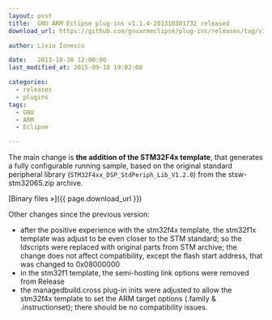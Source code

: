 ```yaml
---
layout: post
title:  GNU ARM Eclipse plug-ins v1.1.4-201310301732 released
download_url: https://github.com/gnuarmeclipse/plug-ins/releases/tag/v1.1.4-201310301732

author: Liviu Ionescu

date:   2013-10-30 12:00:00
last_modified_at: 2015-09-10 19:02:00

categories:
  - releases
  - plugins
tags:
  - GNU
  - ARM
  - Eclipse

---
```


The main change is **the addition of the STM32F4x template**, that generates a fully configurable running sample, based on the original standard peripheral library (`STM32F4xx_DSP_StdPeriph_Lib_V1.2.0`) from the stsw-stm32065.zip archive.

[Binary files »]({{ page.download_url }})

Other changes since the previous version:

* after the positive experience with the stm32f4x template, the stm32f1x template was adjust to be even closer to the STM standard; so the ldscripts were replaced with original parts from STM archive; the change does not affect compatibility, except the flash start address, that was changed to 0x08000000
* in the stm32f1 template, the semi-hosting link options were removed from Release
* the managedbuild.cross plug-in inits were adjusted to allow the stm32f4x template to set the ARM target options (.family & .instructionset); there should be no compatibility issues.
